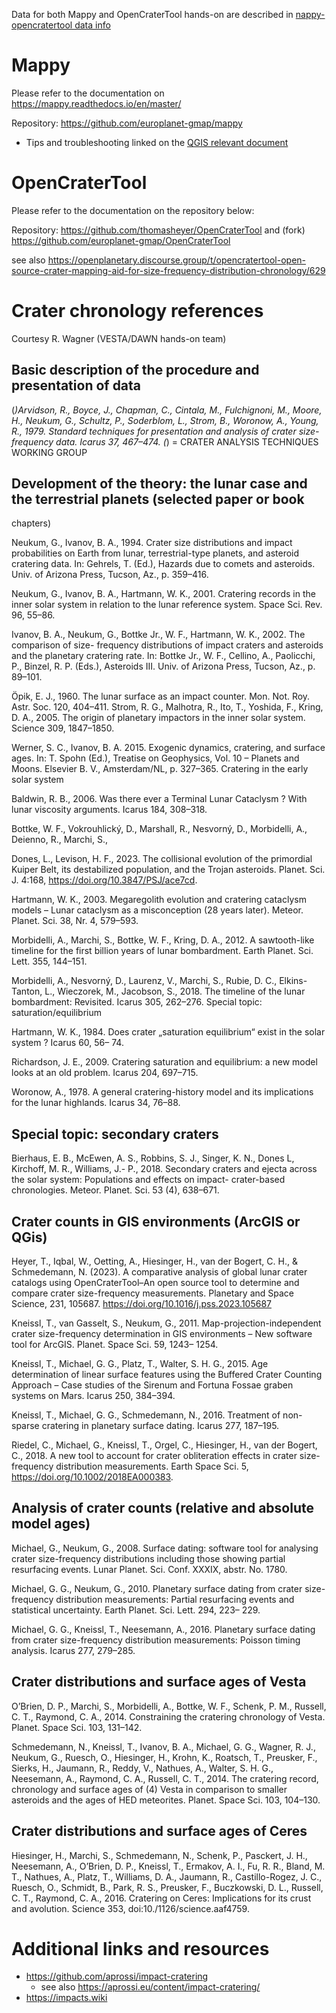 Data for both Mappy and OpenCraterTool hands-on are described in [nappy-opencratertool data info](mappy-opencratertool_data_info_2024-GMAP-winter-school.md)
# Mappy

Please refer to the documentation on https://mappy.readthedocs.io/en/master/ 

Repository: https://github.com/europlanet-gmap/mappy

* Tips and troubleshooting linked on the [QGIS relevant document](https://github.com/europlanet-gmap/winter-school-2023/blob/main/qgis/qgis-troubleshooting.md)

# OpenCraterTool

Please refer to the documentation on the repository below:

Repository: https://github.com/thomasheyer/OpenCraterTool and (fork) https://github.com/europlanet-gmap/OpenCraterTool

see also https://openplanetary.discourse.group/t/opencratertool-open-source-crater-mapping-aid-for-size-frequency-distribution-chronology/629

# Crater chronology references

Courtesy R. Wagner (VESTA/DAWN hands-on team)

## Basic description of the procedure and presentation of data

(*)Arvidson, R., Boyce, J., Chapman, C., Cintala, M., Fulchignoni, M., Moore, H., Neukum, G.,
Schultz, P., Soderblom, L., Strom, B., Woronow, A., Young, R., 1979. Standard techniques for
presentation and analysis of crater size-frequency data. Icarus 37, 467–474.
(*) = CRATER ANALYSIS TECHNIQUES WORKING GROUP

## Development of the theory: the lunar case and the terrestrial planets (selected paper or book
chapters)

Neukum, G., Ivanov, B. A., 1994. Crater size distributions and impact probabilities on Earth from
lunar, terrestrial-type planets, and asteroid cratering data. In: Gehrels, T. (Ed.), Hazards due to comets
and asteroids. Univ. of Arizona Press, Tucson, Az., p. 359–416.

Neukum, G., Ivanov, B. A., Hartmann, W. K., 2001. Cratering records in the inner solar system in
relation to the lunar reference system. Space Sci. Rev. 96, 55–86.

Ivanov, B. A., Neukum, G., Bottke Jr., W. F., Hartmann, W. K., 2002. The comparison of size-
frequency distributions of impact craters and asteroids and the planetary cratering rate. In: Bottke Jr.,
W. F., Cellino, A., Paolicchi, P., Binzel, R. P. (Eds.), Asteroids III. Univ. of Arizona Press, Tucson, Az.,
p. 89–101.

Öpik, E. J., 1960. The lunar surface as an impact counter. Mon. Not. Roy. Astr. Soc. 120, 404–411.
Strom, R. G., Malhotra, R., Ito, T., Yoshida, F., Kring, D. A., 2005. The origin of planetary impactors
in the inner solar system. Science 309, 1847–1850.

Werner, S. C., Ivanov, B. A. 2015. Exogenic dynamics, cratering, and surface ages. In: T. Spohn (Ed.),
Treatise on Geophysics, Vol. 10 – Planets and Moons. Elsevier B. V., Amsterdam/NL, p. 327–365.
Cratering in the early solar system

Baldwin, R. B., 2006. Was there ever a Terminal Lunar Cataclysm ? With lunar viscosity arguments.
Icarus 184, 308–318.

Bottke, W. F., Vokrouhlický, D., Marshall, R., Nesvorný, D., Morbidelli, A., Deienno, R., Marchi, S.,

Dones, L., Levison, H. F., 2023. The collisional evolution of the primordial Kuiper Belt, its
destabilized population, and the Trojan asteroids. Planet. Sci. J. 4:168,
https://doi.org/10.3847/PSJ/ace7cd.

Hartmann, W. K., 2003. Megaregolith evolution and cratering cataclysm models – Lunar cataclysm as
a misconception (28 years later). Meteor. Planet. Sci. 38, Nr. 4, 579–593.

Morbidelli, A., Marchi, S., Bottke, W. F., Kring, D. A., 2012. A sawtooth-like timeline for the first
billion years of lunar bombardment. Earth Planet. Sci. Lett. 355, 144–151.

Morbidelli, A., Nesvorný, D., Laurenz, V., Marchi, S., Rubie, D. C., Elkins-Tanton, L., Wieczorek, M.,
Jacobson, S., 2018. The timeline of the lunar bombardment: Revisited. Icarus 305, 262–276.
Special topic: saturation/equilibrium

Hartmann, W. K., 1984. Does crater „saturation equilibrium“ exist in the solar system ? Icarus 60, 56–
74.

Richardson, J. E., 2009. Cratering saturation and equilibrium: a new model looks at an old problem.
Icarus 204, 697–715.

Woronow, A., 1978. A general cratering-history model and its implications for the lunar highlands.
Icarus 34, 76–88.

## Special topic: secondary craters

Bierhaus, E. B., McEwen, A. S., Robbins, S. J., Singer, K. N., Dones L, Kirchoff, M. R., Williams, J.-
P., 2018. Secondary craters and ejecta across the solar system: Populations and effects on impact-
crater-based chronologies. Meteor. Planet. Sci. 53 (4), 638–671.

## Crater counts in GIS environments (ArcGIS or QGis)

Heyer, T., Iqbal, W., Oetting, A., Hiesinger, H., van der Bogert, C. H., & Schmedemann, N. (2023). A comparative analysis of global lunar crater catalogs using OpenCraterTool–An open source tool to determine and compare crater size-frequency measurements. Planetary and Space Science, 231, 105687. https://doi.org/10.1016/j.pss.2023.105687

Kneissl, T., van Gasselt, S., Neukum, G., 2011. Map-projection-independent crater size-frequency
determination in GIS environments – New software tool for ArcGIS. Planet. Space Sci. 59, 1243–
1254.

Kneissl, T., Michael, G. G., Platz, T., Walter, S. H. G., 2015. Age determination of linear surface
features using the Buffered Crater Counting Approach – Case studies of the Sirenum and Fortuna
Fossae graben systems on Mars. Icarus 250, 384–394.

Kneissl, T., Michael, G. G., Schmedemann, N., 2016. Treatment of non-sparse cratering in planetary
surface dating. Icarus 277, 187–195.

Riedel, C., Michael, G., Kneissl, T., Orgel, C., Hiesinger, H., van der Bogert, C., 2018. A new tool to
account for crater obliteration effects in crater size-frequency distribution measurements. Earth Space
Sci. 5, https://doi.org/10.1002/2018EA000383.

## Analysis of crater counts (relative and absolute model ages)

Michael, G., Neukum, G., 2008. Surface dating: software tool for analysing crater size-frequency
distributions including those showing partial resurfacing events. Lunar Planet. Sci. Conf. XXXIX,
abstr. No. 1780.

Michael, G. G., Neukum, G., 2010. Planetary surface dating from crater size-frequency distribution
measurements: Partial resurfacing events and statistical uncertainty. Earth Planet. Sci. Lett. 294, 223–
229.

Michael, G. G., Kneissl, T., Neesemann, A., 2016. Planetary surface dating from crater size-frequency
distribution measurements: Poisson timing analysis. Icarus 277, 279–285.

## Crater distributions and surface ages of Vesta

O’Brien, D. P., Marchi, S., Morbidelli, A., Bottke, W. F., Schenk, P. M., Russell, C. T., Raymond, C.
A., 2014. Constraining the cratering chronology of Vesta. Planet. Space Sci. 103, 131–142.

Schmedemann, N., Kneissl, T., Ivanov, B. A., Michael, G. G., Wagner, R. J., Neukum, G., Ruesch, O.,
Hiesinger, H., Krohn, K., Roatsch, T., Preusker, F., Sierks, H., Jaumann, R., Reddy, V., Nathues, A.,
Walter, S. H. G., Neesemann, A., Raymond, C. A., Russell, C. T., 2014. The cratering record,
chronology and surface ages of (4) Vesta in comparison to smaller asteroids and the ages of HED
meteorites. Planet. Space Sci. 103, 104–130.

## Crater distributions and surface ages of Ceres

Hiesinger, H., Marchi, S., Schmedemann, N., Schenk, P., Pasckert, J. H., Neesemann, A., O’Brien, D.
P., Kneissl, T., Ermakov, A. I., Fu, R. R., Bland, M. T., Nathues, A., Platz, T., Williams, D. A.,
Jaumann, R., Castillo-Rogez, J. C., Ruesch, O., Schmidt, B., Park, R. S., Preusker, F., Buczkowski, D.
L., Russell, C. T., Raymond, C. A., 2016. Cratering on Ceres: Implications for its crust and avolution.
Science 353, doi:10./1126/science.aaf4759.

# Additional links and resources

* https://github.com/aprossi/impact-cratering
  * see also https://aprossi.eu/content/impact-cratering/
* https://impacts.wiki
